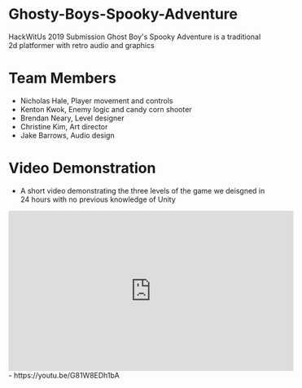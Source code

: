 # Ghosty-Boys-Spooky-Adventure
HackWitUs 2019 Submission
Ghost Boy's Spooky Adventure is a traditional 2d platformer with retro audio and graphics

# Team Members
- Nicholas Hale, Player movement and controls
- Kenton Kwok, Enemy logic and candy corn shooter
- Brendan Neary, Level designer
- Christine Kim, Art director
- Jake Barrows, Audio design

# Video Demonstration
- A short video demonstrating the three levels of the game we deisgned in 24 hours with no previous knowledge of Unity
<iframe width="560" height="315" src="https://www.youtube.com/embed/G81W8EDh1bA" frameborder="0" allow="accelerometer; autoplay; encrypted-media; gyroscope; picture-in-picture" allowfullscreen></iframe>
- https://youtu.be/G81W8EDh1bA

